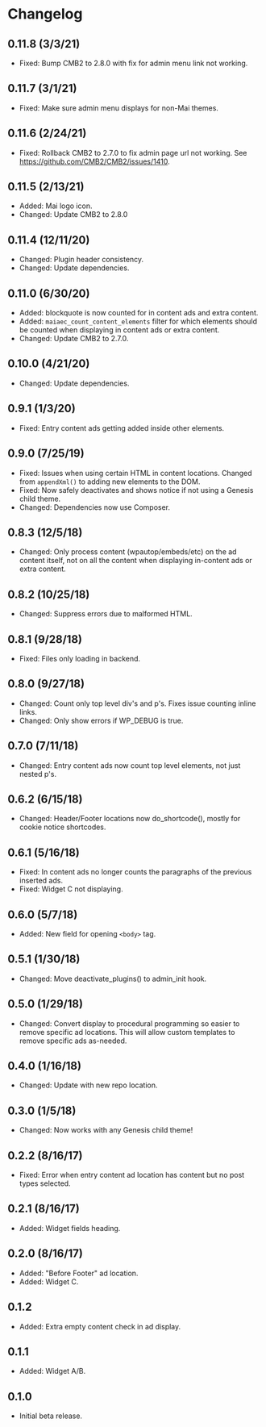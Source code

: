 # Changelog

## 0.11.8 (3/3/21)
* Fixed: Bump CMB2 to 2.8.0 with fix for admin menu link not working.

## 0.11.7 (3/1/21)
* Fixed: Make sure admin menu displays for non-Mai themes.

## 0.11.6 (2/24/21)
* Fixed: Rollback CMB2 to 2.7.0 to fix admin page url not working. See https://github.com/CMB2/CMB2/issues/1410.

## 0.11.5 (2/13/21)
* Added: Mai logo icon.
* Changed: Update CMB2 to 2.8.0

## 0.11.4 (12/11/20)
* Changed: Plugin header consistency.
* Changed: Update dependencies.

## 0.11.0 (6/30/20)
* Added: blockquote is now counted for in content ads and extra content.
* Added: `maiaec_count_content_elements` filter for which elements should be counted when displaying in content ads or extra content.
* Changed: Update CMB2 to 2.7.0.

## 0.10.0 (4/21/20)
* Changed: Update dependencies.

## 0.9.1 (1/3/20)
* Fixed: Entry content ads getting added inside other elements.

## 0.9.0 (7/25/19)
* Fixed: Issues when using certain HTML in content locations. Changed from `appendXml()` to adding new elements to the DOM.
* Fixed: Now safely deactivates and shows notice if not using a Genesis child theme.
* Changed: Dependencies now use Composer.

## 0.8.3 (12/5/18)
* Changed: Only process content (wpautop/embeds/etc) on the ad content itself, not on all the content when displaying in-content ads or extra content.

## 0.8.2 (10/25/18)
* Changed: Suppress errors due to malformed HTML.

## 0.8.1 (9/28/18)
* Fixed: Files only loading in backend.

## 0.8.0 (9/27/18)
* Changed: Count only top level div's and p's. Fixes issue counting inline <a> links.
* Changed: Only show errors if WP_DEBUG is true.

## 0.7.0 (7/11/18)
* Changed: Entry content ads now count top level elements, not just nested p's.

## 0.6.2 (6/15/18)
* Changed: Header/Footer locations now do_shortcode(), mostly for cookie notice shortcodes.

## 0.6.1 (5/16/18)
* Fixed: In content ads no longer counts the paragraphs of the previous inserted ads.
* Fixed: Widget C not displaying.

## 0.6.0 (5/7/18)
* Added: New field for opening `<body>` tag.

## 0.5.1 (1/30/18)
* Changed: Move deactivate_plugins() to admin_init hook.

## 0.5.0 (1/29/18)
* Changed: Convert display to procedural programming so easier to remove specific ad locations. This will allow custom templates to remove specific ads as-needed.

## 0.4.0 (1/16/18)
* Changed: Update with new repo location.

## 0.3.0 (1/5/18)
* Changed: Now works with any Genesis child theme!

## 0.2.2 (8/16/17)
* Fixed: Error when entry content ad location has content but no post types selected.

## 0.2.1 (8/16/17)
* Added: Widget fields heading.

## 0.2.0 (8/16/17)
* Added: "Before Footer" ad location.
* Added: Widget C.

## 0.1.2
* Added: Extra empty content check in ad display.

## 0.1.1
* Added: Widget A/B.

## 0.1.0
* Initial beta release.
